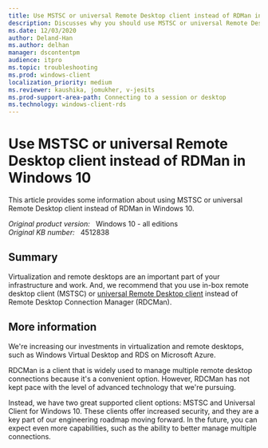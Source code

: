 ```yaml
---
title: Use MSTSC or universal Remote Desktop client instead of RDMan in Windows 10
description: Discusses why you should use MSTSC or universal Remote Desktop client instead of RDMan in Windows 10.
ms.date: 12/03/2020
author: Deland-Han
ms.author: delhan 
manager: dscontentpm
audience: itpro
ms.topic: troubleshooting
ms.prod: windows-client
localization_priority: medium
ms.reviewer: kaushika, jomukher, v-jesits
ms.prod-support-area-path: Connecting to a session or desktop
ms.technology: windows-client-rds
---
```

# Use MSTSC or universal Remote Desktop client instead of RDMan in Windows 10

This article provides some information about using MSTSC or universal Remote Desktop client instead of RDMan in Windows 10.

_Original product version:_ &nbsp; Windows 10 - all editions  
_Original KB number:_ &nbsp; 4512838

## Summary

Virtualization and remote desktops are an important part of your infrastructure and work. And, we recommend that you use in-box remote desktop client (MSTSC) or [universal Remote Desktop client](https://aka.ms/rdwin) instead of Remote Desktop Connection Manager (RDCMan).

## More information

We're increasing our investments in virtualization and remote desktops, such as Windows Virtual Desktop and RDS on Microsoft Azure.

RDCMan is a client that is widely used to manage multiple remote desktop connections because it's a convenient option. However, RDCMan has not kept pace with the level of advanced technology that we're pursuing.

Instead, we have two great supported client options: MSTSC and Universal Client for Windows 10. These clients offer increased security, and they are a key part of our engineering roadmap moving forward. In the future, you can expect even more capabilities, such as the ability to better manage multiple connections.
